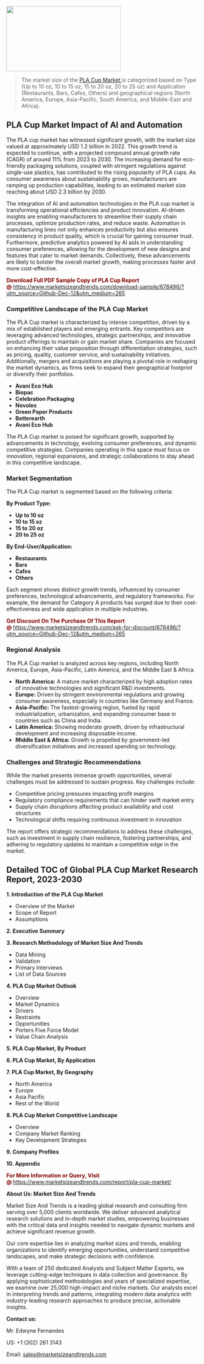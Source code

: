 <p><img class="alignnone size-medium wp-image-20088" src="https://ffe5etoiles.com/wp-content/uploads/2024/12/MST1-300x171.png" alt="" width="300" height="171" /></p><blockquote><p>The market size of the <a href="https://www.marketsizeandtrends.com/download-sample/678496/?utm_source=Github-Dec-12&amp;utm_medium=265" target="_blank">PLA Cup Market </a>is categorized based on Type (Up to 10 oz, 10 to 15 oz, 15 to 20 oz, 20 to 25 oz) and Application (Restaurants, Bars, Cafes, Others) and geographical regions (North America, Europe, Asia-Pacific, South America, and Middle-East and Africa).</p></blockquote><p><h2>PLA Cup Market Impact of AI and Automation</h2><p>The PLA cup market has witnessed significant growth, with the market size valued at approximately USD 1.2 billion in 2022. This growth trend is expected to continue, with a projected compound annual growth rate (CAGR) of around 11% from 2023 to 2030. The increasing demand for eco-friendly packaging solutions, coupled with stringent regulations against single-use plastics, has contributed to the rising popularity of PLA cups. As consumer awareness about sustainability grows, manufacturers are ramping up production capabilities, leading to an estimated market size reaching about USD 2.3 billion by 2030.</p><p>The integration of AI and automation technologies in the PLA cup market is transforming operational efficiencies and product innovation. AI-driven insights are enabling manufacturers to streamline their supply chain processes, optimize production rates, and reduce waste. Automation in manufacturing lines not only enhances productivity but also ensures consistency in product quality, which is crucial for gaining consumer trust. Furthermore, predictive analytics powered by AI aids in understanding consumer preferences, allowing for the development of new designs and features that cater to market demands. Collectively, these advancements are likely to bolster the overall market growth, making processes faster and more cost-effective.</p></p><p><strong><span style="color: #800000;">Download Full PDF Sample Copy of PLA Cup Report @</span>&nbsp;</strong><a href="https://www.marketsizeandtrends.com/download-sample/678496/?utm_source=Github-Dec-12&amp;utm_medium=265">https://www.marketsizeandtrends.com/download-sample/678496/?utm_source=Github-Dec-12&amp;utm_medium=265</a></p><h3>Competitive Landscape of the PLA Cup Market</h3><p>The PLA Cup market is characterized by intense competition, driven by a mix of established players and emerging entrants. Key competitors are leveraging advanced technologies, strategic partnerships, and innovative product offerings to maintain or gain market share. Companies are focused on enhancing their value proposition through differentiation strategies, such as pricing, quality, customer service, and sustainability initiatives. Additionally, mergers and acquisitions are playing a pivotal role in reshaping the market dynamics, as firms seek to expand their geographical footprint or diversify their portfolios.</p><p><strong><p><ul><li>Avani Eco Hub </li><li>  Biopac </li><li>  Celebration Packaging </li><li>  Novolex </li><li>  Green Paper Products </li><li>  Betterearth </li><li>  Avani Eco Hub</p></li></ul></p></strong></p><p>The PLA Cup market is poised for significant growth, supported by advancements in technology, evolving consumer preferences, and dynamic competitive strategies. Companies operating in this space must focus on innovation, regional expansions, and strategic collaborations to stay ahead in this competitive landscape.</p><h3>Market Segmentation</h3><p>The PLA Cup market is segmented based on the following criteria:</p><p><strong>By Product Type:</strong></p><p><strong><p><ul><li>Up to 10 oz </li><li>  10 to 15 oz </li><li>  15 to 20 oz </li><li>  20 to 25 oz</p></li></ul></p></strong></p><p><strong>By End-User/Application:</strong></p><p><strong><p><ul><li>Restaurants </li><li>  Bars </li><li>  Cafes </li><li>  Others</p></li></ul></p></strong></p><p>Each segment shows distinct growth trends, influenced by consumer preferences, technological advancements, and regulatory frameworks. For example, the demand for Category A products has surged due to their cost-effectiveness and wide application in multiple industries.</p><p><strong><span style="color: #800000;">Get Discount On The Purchase Of This Report @&nbsp;</span></strong><a href="https://www.marketsizeandtrends.com/ask-for-discount/678496/?utm_source=Github-Dec-12&amp;utm_medium=265">https://www.marketsizeandtrends.com/ask-for-discount/678496/?utm_source=Github-Dec-12&amp;utm_medium=265</a></p><h3>Regional Analysis</h3><p>The PLA Cup market is analyzed across key regions, including North America, Europe, Asia-Pacific, Latin America, and the Middle East &amp; Africa.</p><ul><li><strong>North America:</strong> A mature market characterized by high adoption rates of innovative technologies and significant R&amp;D investments.</li><li><strong>Europe:</strong> Driven by stringent environmental regulations and growing consumer awareness, especially in countries like Germany and France.</li><li><strong>Asia-Pacific:</strong> The fastest-growing region, fueled by rapid industrialization, urbanization, and expanding consumer base in countries such as China and India.</li><li><strong>Latin America:</strong> Showing moderate growth, driven by infrastructural development and increasing disposable income.</li><li><strong>Middle East &amp; Africa:</strong> Growth is propelled by government-led diversification initiatives and increased spending on technology.</li></ul><h3>Challenges and Strategic Recommendations</h3><p>While the market presents immense growth opportunities, several challenges must be addressed to sustain progress. Key challenges include:</p><ul><li>Competitive pricing pressures impacting profit margins</li><li>Regulatory compliance requirements that can hinder swift market entry</li><li>Supply chain disruptions affecting product availability and cost structures</li><li>Technological shifts requiring continuous investment in innovation</li></ul><p>The report offers strategic recommendations to address these challenges, such as investment in supply chain resilience, fostering partnerships, and adhering to regulatory updates to maintain a competitive edge in the market.</p><h2>Detailed TOC of Global PLA Cup Market Research Report, 2023-2030</h2><p><strong>1. Introduction of the PLA Cup Market</strong></p><ul><li>Overview of the Market</li><li>Scope of Report</li><li>Assumptions&nbsp;</li></ul><p><strong>2. Executive Summary</strong></p><p><strong>3. Research Methodology of <strong>Market Size And Trends</strong></strong></p><ul><li>Data Mining</li><li>Validation</li><li>Primary Interviews</li><li>List of Data Sources&nbsp;</li></ul><p><strong>4. PLA Cup Market Outlook</strong></p><ul><li>Overview</li><li>Market Dynamics</li><li>Drivers</li><li>Restraints</li><li>Opportunities</li><li>Porters Five Force Model</li><li>Value Chain Analysis&nbsp;</li></ul><p><strong>5. PLA Cup Market, By Product</strong></p><p><strong>6. PLA Cup Market, By Application</strong></p><p><strong>7. PLA Cup Market, By Geography</strong></p><ul><li>North America</li><li>Europe</li><li>Asia Pacific</li><li>Rest of the World&nbsp;</li></ul><p><strong>8. PLA Cup Market Competitive Landscape</strong></p><ul><li>Overview</li><li>Company Market Ranking</li><li>Key Development Strategies&nbsp;</li></ul><p><strong>9. Company Profiles</strong></p><p><strong>10. Appendix</strong></p><p><strong><span style="color: #800000;">For More Information or Query, Visit @&nbsp;</span></strong><a href="https://www.marketsizeandtrends.com/report/pla-cup-market/">https://www.marketsizeandtrends.com/report/pla-cup-market/</a></p><p></p><p><strong>About Us:&nbsp;Market Size And Trends</strong></p><p>Market Size And Trends&nbsp;is a leading global research and consulting firm serving over 5,000 clients worldwide. We deliver advanced analytical research solutions and in-depth market studies, empowering businesses with the critical data and insights needed to navigate dynamic markets and achieve significant revenue growth.</p><p>Our core expertise lies in analyzing market sizes and trends, enabling organizations to identify emerging opportunities, understand competitive landscapes, and make strategic decisions with confidence.</p><p>With a team of 250 dedicated Analysts and Subject Matter Experts, we leverage cutting-edge techniques in data collection and governance. By applying sophisticated methodologies and years of specialized expertise, we examine over 25,000 high-impact and niche markets. Our analysts excel in interpreting trends and patterns, integrating modern data analytics with industry-leading research approaches to produce precise, actionable insights.</p><p><strong>Contact us:</strong></p><p>Mr. Edwyne Fernandes</p><p>US: +1 (302) 261 3143</p><p>Email: <a href="mailto:sales@marketsizeandtrends.com">sales@marketsizeandtrends.com</a>&nbsp;</p>
